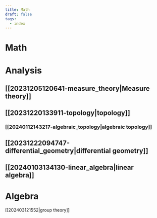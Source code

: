 ```yaml
---
title: Math
draft: false
tags:
  - index
---
```

# Math

# Analysis
## [[20231205120641-measure_theory|Measure theory]]
## [[20231220133911-topology|topology]]
### [[20240112143217-algebraic_topology|algebraic topology]]
## [[20231222094747-differential_geometry|differential geometry]]
## [[20240103134130-linear_algebra|linear algebra]]

# Algebra
[[202403121552|group theory]]